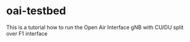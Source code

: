 # oai-testbed
This is a tutorial how to run the Open Air Interface gNB with CU/DU split over F1 interface
